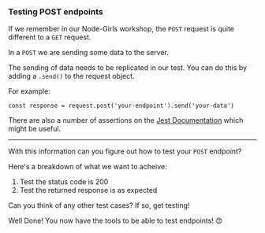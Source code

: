 ### Testing POST endpoints

If we remember in our Node-Girls workshop, the `POST` request is quite different to a `GET` request.

In a `POST` we are sending some data to the server.

The sending of data needs to be replicated in our test. You can do this by adding a `.send()` to the request object.

For example:

```
const response = request.post('your-endpoint').send('your-data')
```

There are also a number of assertions on the [Jest Documentation](https://jestjs.io/docs/en/expect) which might be useful.

_______

With this information can you figure out how to test your `POST` endpoint?

Here's a breakdown of what we want to acheive:

1. Test the status code is 200
2. Test the returned response is as expected

Can you think of any other test cases? If so, get testing!

Well Done! You now have the tools to be able to test endpoints! 😍
